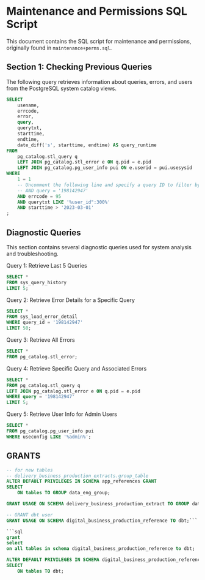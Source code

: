 # Maintenance and Permissions SQL Script

This document contains the SQL script for maintenance and permissions, originally found in `maintenance+perms.sql`.

## Section 1: Checking Previous Queries

The following query retrieves information about queries, errors, and users from the PostgreSQL system catalog views.

```sql
SELECT
    usename,
    errcode,
    error,
    query,
    querytxt,
    starttime,
    endtime,
    date_diff('s', starttime, endtime) AS query_runtime
FROM
    pg_catalog.stl_query q
    LEFT JOIN pg_catalog.stl_error e ON q.pid = e.pid
    LEFT JOIN pg_catalog.pg_user_info pui ON e.userid = pui.usesysid
WHERE
    1 = 1
    -- Uncomment the following line and specify a query ID to filter by a specific query
    -- AND query = '198142947'
    AND errcode = 95
    AND querytxt LIKE '%user_id":300%'
    AND starttime > '2023-03-01'
;
```

## Diagnostic Queries

This section contains several diagnostic queries used for system analysis and troubleshooting.

Query 1: Retrieve Last 5 Queries
```sql
SELECT *
FROM sys_query_history
LIMIT 5;
```
Query 2: Retrieve Error Details for a Specific Query
```sql
SELECT *
FROM sys_load_error_detail
WHERE query_id = '198142947'
LIMIT 50;
```
Query 3: Retrieve All Errors
```sql
SELECT *
FROM pg_catalog.stl_error;
```
Query 4: Retrieve Specific Query and Associated Errors
```sql
SELECT *
FROM pg_catalog.stl_query q
LEFT JOIN pg_catalog.stl_error e ON q.pid = e.pid
WHERE query = '198142947'
LIMIT 5;
```
Query 5: Retrieve User Info for Admin Users
```sql
SELECT *
FROM pg_catalog.pg_user_info pui
WHERE useconfig LIKE '%admin%';
```

## GRANTS
```sql
-- for new tables
-- delivery_business_production_extracts.group_table
ALTER DEFAULT PRIVILEGES IN SCHEMA app_references GRANT
SELECT
    ON tables TO GROUP data_eng_group;
```
```sql
GRANT USAGE ON SCHEMA delivery_business_production_extract TO GROUP data_eng_group;
```
```sql
-- GRANT dbt user
GRANT USAGE ON SCHEMA digital_business_production_reference TO dbt;```

```sql
grant
select
on all tables in schema digital_business_production_reference to dbt;
```

```sql
ALTER DEFAULT PRIVILEGES IN SCHEMA digital_business_production_reference GRANT
SELECT
    ON tables TO dbt;
```